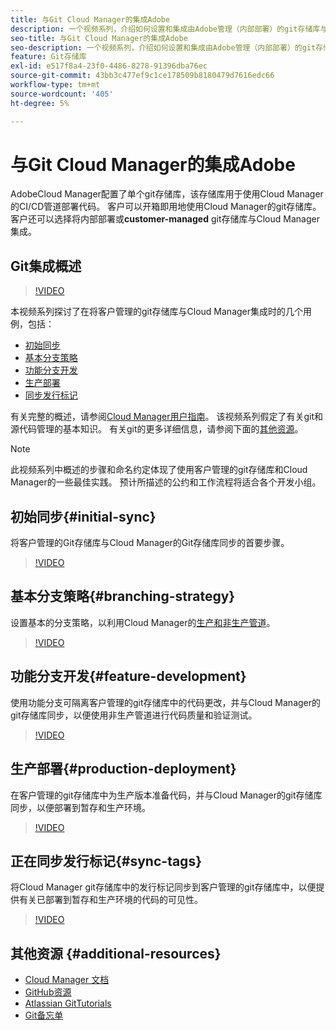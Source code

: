 ```yaml
---
title: 与Git Cloud Manager的集成Adobe
description: 一个视频系列，介绍如何设置和集成由Adobe管理（内部部署）的git存储库与Adobe Cloud Manager。
seo-title: 与Git Cloud Manager的集成Adobe
seo-description: 一个视频系列，介绍如何设置和集成由Adobe管理（内部部署）的git存储库与Adobe Cloud Manager。
feature: Git存储库
exl-id: e517f8a4-23f0-4486-8278-91396dba76ec
source-git-commit: 43bb3c477ef9c1ce178509b8180479d7616edc66
workflow-type: tm+mt
source-wordcount: '405'
ht-degree: 5%

---
```


# 与Git Cloud Manager的集成Adobe

AdobeCloud Manager配置了单个git存储库，该存储库用于使用Cloud Manager的CI/CD管道部署代码。 客户可以开箱即用地使用Cloud Manager的git存储库。 客户还可以选择将内部部署或&#x200B;**customer-managed** git存储库与Cloud Manager集成。

## Git集成概述

>[!VIDEO](https://video.tv.adobe.com/v/28710/)

本视频系列探讨了在将客户管理的git存储库与Cloud Manager集成时的几个用例，包括：

* [初始同步](#initial-sync)
* [基本分支策略](#branching-strategy)
* [功能分支开发](#feature-development)
* [生产部署](#production-deployment)
* [同步发行标记](#sync-tags)

有关完整的概述，请参阅[Cloud Manager用户指南](https://docs.adobe.com/content/help/zh-Hans/experience-manager-cloud-manager/using/introduction-to-cloud-manager.html)。 该视频系列假定了有关git和源代码管理的基本知识。 有关git的更多详细信息，请参阅下面的[其他资源](#additional-resources)。

>[!NOTE]
>
> 此视频系列中概述的步骤和命名约定体现了使用客户管理的git存储库和Cloud Manager的一些最佳实践。 预计所描述的公约和工作流程将适合各个开发小组。

## 初始同步{#initial-sync}

将客户管理的Git存储库与Cloud Manager的Git存储库同步的首要步骤。

>[!VIDEO](https://video.tv.adobe.com/v/28711/?quality=12)

## 基本分支策略{#branching-strategy}

设置基本的分支策略，以利用Cloud Manager的[生产和非生产管道](https://docs.adobe.com/content/help/en/experience-manager-cloud-manager/using/how-to-use/configuring-pipeline.html)。

>[!VIDEO](https://video.tv.adobe.com/v/28712/?quality=12)

## 功能分支开发{#feature-development}

使用功能分支可隔离客户管理的git存储库中的代码更改，并与Cloud Manager的git存储库同步，以便使用非生产管道进行代码质量和验证测试。

>[!VIDEO](https://video.tv.adobe.com/v/28723/?quality=12)

## 生产部署{#production-deployment}

在客户管理的git存储库中为生产版本准备代码，并与Cloud Manager的git存储库同步，以便部署到暂存和生产环境。

>[!VIDEO](https://video.tv.adobe.com/v/28724/?quality=12)

## 正在同步发行标记{#sync-tags}

将Cloud Manager git存储库中的发行标记同步到客户管理的git存储库中，以便提供有关已部署到暂存和生产环境的代码的可见性。

>[!VIDEO](https://video.tv.adobe.com/v/28725/?quality=12)

## 其他资源 {#additional-resources}

* [Cloud Manager 文档](https://docs.adobe.com/content/help/en/experience-manager-cloud-manager/using/introduction-to-cloud-manager.html)
* [GitHub资源](https://try.github.io)
* [Atlassian GitTutorials](https://www.atlassian.com/git/tutorials/what-is-version-control)
* [Git备忘单](https://education.github.com/git-cheat-sheet-education.pdf)
